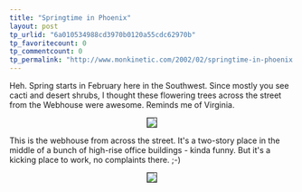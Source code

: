 ```yaml
---
title: "Springtime in Phoenix"
layout: post
tp_urlid: "6a010534988cd3970b0120a55cdc62970b"
tp_favoritecount: 0
tp_commentcount: 0
tp_permalink: "http://www.monkinetic.com/2002/02/springtime-in-phoenix.html"
---
```

Heh. Spring starts in February here in the Southwest. Since mostly you see cacti and desert shrubs, I thought these flowering trees across the street from the Webhouse were awesome. Reminds me of Virginia.<p>

<div align="center"><a href="imagesspringPhoenixLg.jpeg"><img border="1" src="imagesspringPhoenix.jpeg" /></a></div>

This is the webhouse from across the street. It&#39;s a two-story place in the middle of a bunch of high-rise office buildings - kinda funny. But it&#39;s a kicking place to work, no complaints there. ;-)<p>

<div align="center"><a href="imagesspringWebhouseLg.jpeg"><img border="1" src="imagesspringWebhouse.jpeg" /></a></div></p></p>
